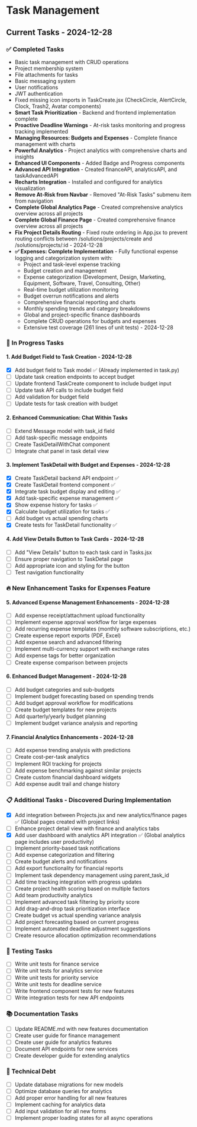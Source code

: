 # Task Management

## Current Tasks - 2024-12-28

### ✅ Completed Tasks
- Basic task management with CRUD operations
- Project membership system
- File attachments for tasks
- Basic messaging system
- User notifications
- JWT authentication
- Fixed missing icon imports in TaskCreate.jsx (CheckCircle, AlertCircle, Clock, Trash2, Avatar components)
- **Smart Task Prioritization** - Backend and frontend implementation complete
- **Proactive Deadline Warnings** - At-risk tasks monitoring and progress tracking implemented
- **Managing Resources: Budgets and Expenses** - Complete finance management with charts
- **Powerful Analytics** - Project analytics with comprehensive charts and insights
- **Enhanced UI Components** - Added Badge and Progress components
- **Advanced API Integration** - Created financeAPI, analyticsAPI, and taskAdvancedAPI
- **Recharts Integration** - Installed and configured for analytics visualization
- **Remove At-Risk from Navbar** - Removed "At-Risk Tasks" submenu item from navigation
- **Complete Global Analytics Page** - Created comprehensive analytics overview across all projects
- **Complete Global Finance Page** - Created comprehensive finance overview across all projects
- **Fix Project Details Routing** - Fixed route ordering in App.jsx to prevent routing conflicts between /solutions/projects/create and /solutions/projects/:id - 2024-12-28
- **✅ Expenses: Complete Implementation** - Fully functional expense logging and categorization system with:
  - Project and task-level expense tracking
  - Budget creation and management
  - Expense categorization (Development, Design, Marketing, Equipment, Software, Travel, Consulting, Other)
  - Real-time budget utilization monitoring
  - Budget overrun notifications and alerts
  - Comprehensive financial reporting and charts
  - Monthly spending trends and category breakdowns
  - Global and project-specific finance dashboards
  - Complete CRUD operations for budgets and expenses
  - Extensive test coverage (261 lines of unit tests) - 2024-12-28

### 🔄 In Progress Tasks

#### 1. Add Budget Field to Task Creation - 2024-12-28
- [x] Add budget field to Task model ✅ (Already implemented in task.py)
- [ ] Update task creation endpoints to accept budget
- [ ] Update frontend TaskCreate component to include budget input
- [ ] Update task API calls to include budget field
- [ ] Add validation for budget field
- [ ] Update tests for task creation with budget

#### 2. Enhanced Communication: Chat Within Tasks
- [ ] Extend Message model with task_id field
- [ ] Add task-specific message endpoints
- [ ] Create TaskDetailWithChat component
- [ ] Integrate chat panel in task detail view

#### 3. Implement TaskDetail with Budget and Expenses - 2024-12-28
- [x] Create TaskDetail backend API endpoint ✅
- [x] Create TaskDetail frontend component ✅
- [x] Integrate task budget display and editing ✅
- [x] Add task-specific expense management ✅
- [x] Show expense history for tasks ✅
- [x] Calculate budget utilization for tasks ✅
- [ ] Add budget vs actual spending charts
- [x] Create tests for TaskDetail functionality ✅

#### 4. Add View Details Button to Task Cards - 2024-12-28
- [ ] Add "View Details" button to each task card in Tasks.jsx
- [ ] Ensure proper navigation to TaskDetail page
- [ ] Add appropriate icon and styling for the button
- [ ] Test navigation functionality

### 🔥 New Enhancement Tasks for Expenses Feature

#### 5. Advanced Expense Management Enhancements - 2024-12-28
- [ ] Add expense receipt/attachment upload functionality
- [ ] Implement expense approval workflow for large expenses
- [ ] Add recurring expense templates (monthly software subscriptions, etc.)
- [ ] Create expense report exports (PDF, Excel)
- [ ] Add expense search and advanced filtering
- [ ] Implement multi-currency support with exchange rates
- [ ] Add expense tags for better organization
- [ ] Create expense comparison between projects

#### 6. Enhanced Budget Management - 2024-12-28
- [ ] Add budget categories and sub-budgets
- [ ] Implement budget forecasting based on spending trends
- [ ] Add budget approval workflow for modifications
- [ ] Create budget templates for new projects
- [ ] Add quarterly/yearly budget planning
- [ ] Implement budget variance analysis and reporting

#### 7. Financial Analytics Enhancements - 2024-12-28
- [ ] Add expense trending analysis with predictions
- [ ] Create cost-per-task analytics
- [ ] Implement ROI tracking for projects
- [ ] Add expense benchmarking against similar projects
- [ ] Create custom financial dashboard widgets
- [ ] Add expense audit trail and change history

### 📋 Additional Tasks - Discovered During Implementation
- [x] Add integration between Projects.jsx and new analytics/finance pages ✅ (Global pages created with project links)
- [ ] Enhance project detail view with finance and analytics tabs
- [x] Add user dashboard with analytics API integration ✅ (Global analytics page includes user productivity)
- [ ] Implement priority-based task notifications
- [ ] Add expense categorization and filtering
- [ ] Create budget alerts and notifications
- [ ] Add export functionality for financial reports
- [ ] Implement task dependency management using parent_task_id
- [ ] Add time tracking integration with progress updates
- [ ] Create project health scoring based on multiple factors
- [ ] Add team productivity analytics
- [ ] Implement advanced task filtering by priority score
- [ ] Add drag-and-drop task prioritization interface
- [ ] Create budget vs actual spending variance analysis
- [ ] Add project forecasting based on current progress
- [ ] Implement automated deadline adjustment suggestions
- [ ] Create resource allocation optimization recommendations

### 🧪 Testing Tasks
- [ ] Write unit tests for finance service
- [ ] Write unit tests for analytics service
- [ ] Write unit tests for priority service
- [ ] Write unit tests for deadline service
- [ ] Write frontend component tests for new features
- [ ] Write integration tests for new API endpoints

### 📚 Documentation Tasks
- [ ] Update README.md with new features documentation
- [ ] Create user guide for finance management
- [ ] Create user guide for analytics features
- [ ] Document API endpoints for new services
- [ ] Create developer guide for extending analytics

### 🔧 Technical Debt
- [ ] Update database migrations for new models
- [ ] Optimize database queries for analytics
- [ ] Add proper error handling for all new features
- [ ] Implement caching for analytics data
- [ ] Add input validation for all new forms
- [ ] Implement proper loading states for all async operations 